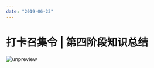 ```yaml
---
date: "2019-06-23"
---  
```

      
# 打卡召集令 | 第四阶段知识总结
![unpreview](/images/数据结构与算法之美/10.打卡召集令/resourceimage52ce52788574ceabff1adbdebfe69d3debce.jpg)

<!-- [[[read_end]]] -->
